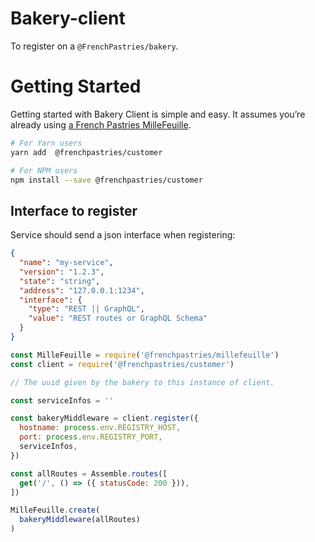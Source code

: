 # Bakery-client

To register on a `@FrenchPastries/bakery`.

# Getting Started

Getting started with Bakery Client is simple and easy. It assumes you’re already using [a French Pastries MilleFeuille](https://github.com/FrenchPastries/millefeuille).

```bash
# For Yarn users
yarn add  @frenchpastries/customer
```

```bash
# For NPM users
npm install --save @frenchpastries/customer
```

## Interface to register
Service should send a json interface when registering:

```json
{
  "name": "my-service",
  "version": "1.2.3",
  "state": "string",
  "address": "127.0.0.1:1234",
  "interface": {
    "type": "REST || GraphQL",
    "value": "REST routes or GraphQL Schema"
  }
}
```

```javascript
const MilleFeuille = require('@frenchpastries/millefeuille')
const client = require('@frenchpastries/customer')

// The uuid given by the bakery to this instance of client.

const serviceInfos = ''

const bakeryMiddleware = client.register({
  hostname: process.env.REGISTRY_HOST,
  port: process.env.REGISTRY_PORT,
  serviceInfos,
})

const allRoutes = Assemble.routes([
  get('/', () => ({ statusCode: 200 })),
])

MilleFeuille.create(
  bakeryMiddleware(allRoutes)
)
```
